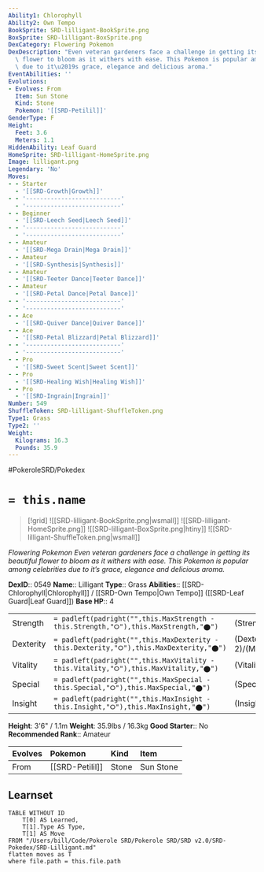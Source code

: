 ```yaml
---
Ability1: Chlorophyll
Ability2: Own Tempo
BookSprite: SRD-lilligant-BookSprite.png
BoxSprite: SRD-lilligant-BoxSprite.png
DexCategory: Flowering Pokemon
DexDescription: "Even veteran gardeners face a challenge in getting its beautiful\
  \ flower to bloom as it withers with ease. This Pokemon is popular among celebrities\
  \ due to it\u2019s grace, elegance and delicious aroma."
EventAbilities: ''
Evolutions:
- Evolves: From
  Item: Sun Stone
  Kind: Stone
  Pokemon: '[[SRD-Petilil]]'
GenderType: F
Height:
  Feet: 3.6
  Meters: 1.1
HiddenAbility: Leaf Guard
HomeSprite: SRD-lilligant-HomeSprite.png
Image: lilligant.png
Legendary: 'No'
Moves:
- - Starter
  - '[[SRD-Growth|Growth]]'
- - '---------------------------'
  - '---------------------------'
- - Beginner
  - '[[SRD-Leech Seed|Leech Seed]]'
- - '---------------------------'
  - '---------------------------'
- - Amateur
  - '[[SRD-Mega Drain|Mega Drain]]'
- - Amateur
  - '[[SRD-Synthesis|Synthesis]]'
- - Amateur
  - '[[SRD-Teeter Dance|Teeter Dance]]'
- - Amateur
  - '[[SRD-Petal Dance|Petal Dance]]'
- - '---------------------------'
  - '---------------------------'
- - Ace
  - '[[SRD-Quiver Dance|Quiver Dance]]'
- - Ace
  - '[[SRD-Petal Blizzard|Petal Blizzard]]'
- - '---------------------------'
  - '---------------------------'
- - Pro
  - '[[SRD-Sweet Scent|Sweet Scent]]'
- - Pro
  - '[[SRD-Healing Wish|Healing Wish]]'
- - Pro
  - '[[SRD-Ingrain|Ingrain]]'
Number: 549
ShuffleToken: SRD-lilligant-ShuffleToken.png
Type1: Grass
Type2: ''
Weight:
  Kilograms: 16.3
  Pounds: 35.9
---
```


#PokeroleSRD/Pokedex

# `= this.name`

> [!grid]
> ![[SRD-lilligant-BookSprite.png|wsmall]]
> ![[SRD-lilligant-HomeSprite.png]]
> ![[SRD-lilligant-BoxSprite.png|htiny]]
> ![[SRD-lilligant-ShuffleToken.png|wsmall]]


*Flowering Pokemon*
*Even veteran gardeners face a challenge in getting its beautiful flower to bloom as it withers with ease. This Pokemon is popular among celebrities due to it’s grace, elegance and delicious aroma.*

**DexID**:: 0549
**Name**:: Lilligant
**Type**:: Grass
**Abilities**:: [[SRD-Chlorophyll|Chlorophyll]] / [[SRD-Own Tempo|Own Tempo]] ([[SRD-Leaf Guard|Leaf Guard]])
**Base HP**:: 4

|           |                                                                                        |                                          |
| --------- | -------------------------------------------------------------------------------------- | ---------------------------------------- |
| Strength  | `= padleft(padright("",this.MaxStrength - this.Strength,"⭘"),this.MaxStrength,"⬤")`    | (Strength::2)/(MaxStrength::4)   |
| Dexterity | `= padleft(padright("",this.MaxDexterity - this.Dexterity,"⭘"),this.MaxDexterity,"⬤")` | (Dexterity:: 2)/(MaxDexterity::5) |
| Vitality  | `= padleft(padright("",this.MaxVitality - this.Vitality,"⭘"),this.MaxVitality,"⬤")`    | (Vitality::2)/(MaxVitality::5)   |
| Special   | `= padleft(padright("",this.MaxSpecial - this.Special,"⭘"),this.MaxSpecial,"⬤")`       | (Special::3)/(MaxSpecial::6)     |
| Insight   | `= padleft(padright("",this.MaxInsight - this.Insight,"⭘"),this.MaxInsight,"⬤")`       | (Insight::2)/(MaxInsight::5)     |

**Height**: 3'6" / 1.1m
**Weight**: 35.9lbs / 16.3kg
**Good Starter**:: No
**Recommended Rank**:: Amateur

| Evolves   | Pokemon         | Kind   | Item      |
|:----------|:----------------|:-------|:----------|
| From      | [[SRD-Petilil]] | Stone  | Sun Stone |

## Learnset

```dataview
TABLE WITHOUT ID
    T[0] AS Learned,
    T[1].Type AS Type,
    T[1] AS Move
FROM "/Users/bill/Code/Pokerole SRD/Pokerole SRD/SRD v2.0/SRD-Pokedex/SRD-Lilligant.md"
flatten moves as T
where file.path = this.file.path
```
